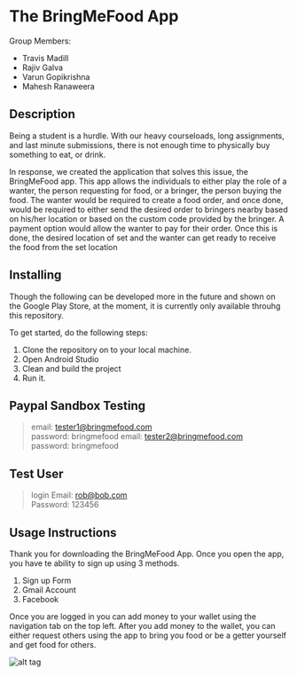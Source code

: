 # The BringMeFood App
Group Members:
- Travis Madill
- Rajiv Galva
- Varun Gopikrishna
- Mahesh Ranaweera

## Description
Being a student is a hurdle. With our heavy courseloads, long assignments, and last minute submissions, there is not enough time to physically buy
something to eat, or drink. 

In response, we created the application that solves this issue, the BringMeFood app. This app allows the individuals to either play the role of a wanter, the person requesting for food, or a bringer, the person buying the food. The wanter would be required to create a food order, and once done, would be required to either send the desired order to bringers nearby based on his/her location or based on the custom code provided by the bringer. A payment option would allow the wanter to pay for their order. Once this is done, the desired location of set and the wanter can get ready to receive the food from the set location

## Installing
Though the following can be developed more in the future and shown on the Google Play Store, at the moment, it is currently only available throuhg this repository. 

To get started, do the following steps:
1. Clone the repository on to your local machine.
2. Open Android Studio
3. Clean and build the project
4. Run it.

## Paypal Sandbox Testing 
> email: tester1@bringmefood.com<br/>password: bringmefood
> email: tester2@bringmefood.com<br/>	password: bringmefood

## Test User
>login Email: rob@bob.com <br/> Password: 123456

## Usage Instructions
Thank you for downloading the BringMeFood App. Once you open the app, you have te ability to sign up using 3 methods.
1. Sign up Form
2. Gmail Account
3. Facebook

Once you are logged in you can add money to your wallet using the navigation tab on the top left. After you add money to the wallet, you can either request others using the app to bring you food or be a getter yourself and get food for others.

![alt tag](https://imgur.com/r9WQyA3)


